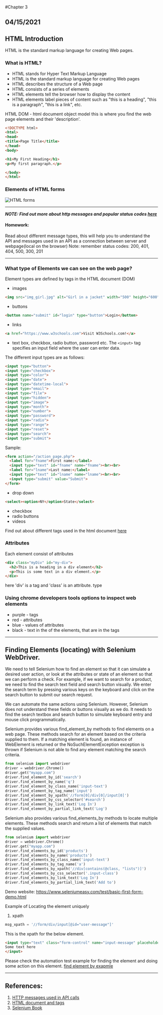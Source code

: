 #Chapter 3
## 04/15/2021
## HTML Introduction
HTML is the standard markup language for creating Web pages.

### What is HTML?
- HTML stands for Hyper Text Markup Language
- HTML is the standard markup language for creating Web pages
- HTML describes the structure of a Web page 
- HTML consists of a series of elements
- HTML elements tell the browser how to display the content
- HTML elements label pieces of content such as "this is a heading", "this is a paragraph", "this is a link", etc.

HTML DOM - html document object model
    this is where you find the web page elements and their 'description'.
```html
<!DOCTYPE html>
<html>
<head>
<title>Page Title</title>
</head>
<body>

<h1>My First Heading</h1>
<p>My first paragraph.</p>

</body>
</html>
```  

### Elements of HTML forms
![HTML forms](data/html-dom.svg)

----

***NOTE: Find out more about http messages and popular status codes [here](https://www.w3schools.com/tags/ref_httpmessages.asp)***

#### Homework: 
Read about different message types, this will help you to understand the API and messages used in an API as a connection between server and webpage(local on the browser)
Note: remember status codes: 200, 401, 404, 500, 300, 201

---

### What type of Elements we can see on the web page?
Element types are defined by tags in the HTML document (DOM)
- images 
```html
<img src="img_girl.jpg" alt="Girl in a jacket" width="500" height="600">
```

- buttons 
```html
<button name="submit" id="login" type="button">Login</button>

```  
- links 
```html
<a href="https://www.w3schools.com">Visit W3Schools.com!</a>
```  
- text box, checkbox, radio button, password etc.
The ```<input>``` tag specifies an input field where the user can enter data.
  
The different input types are as follows:
```html
<input type="button">
<input type="checkbox">
<input type="color">
<input type="date">
<input type="datetime-local">
<input type="email">
<input type="file">
<input type="hidden">
<input type="image">
<input type="month">
<input type="number">
<input type="password">
<input type="radio">
<input type="range">
<input type="reset">
<input type="search">
<input type="submit">
```  
Sample:
```html
<form action="/action_page.php">
  <label for="fname">First name:</label>
  <input type="text" id="fname" name="fname"><br><br>
  <label for="lname">Last name:</label>
  <input type="text" id="lname" name="lname"><br><br>
  <input type="submit" value="Submit">
</form>
```  
- drop down 
```html
<select><option>NY</option>State</select>

```  
- checkbox
- radio buttons
- videos 

Find out about different tags used in the html document [here](https://www.w3schools.com/tags/tag_span.asp)

### Attributes
Each element consist of attributes 
```html
<div class="myDiv" id="my-div">
  <h2>This is a heading in a div element</h2>
  <p>This is some text in a div element.</p>
</div>
```
here 'div' is a tag and 'class' is an attribute.
type

### Using chrome developers tools options to inspect web elements
- purple - tags
- red - attributes
- blue - values of attributes
- black - text in the of the elements, that are in the tags

---

## Finding Elements (locating) with Selenium WebDriver.

We need to tell Selenium how to find an element so that it can simulate a desired user action, or look at the attributes or state of an element so that we can perform a check. For example, if we want to search for a product, we need to find the search text field and search button visually. We enter the search term by pressing various keys on the keyboard and click on the search button to submit our search request.

We can automate the same actions using Selenium. However, Selenium does  not understand these fields or buttons visually as we do. It needs to find the search textbox and search button to simulate keyboard entry and mouse click programmatically.

Selenium provides various find_element_by methods to find elements on a web page. These methods search for an element based on the criteria supplied to them. If a matching element is found, an instance of WebElement is returned or the NoSuchElementException exception is thrown if Selenium is not able to find any element matching the search criteria.
```python
from selenium import webdriver
driver = webdriver.Chrome()
driver.get("myapp.com")
driver.find_element_by_id('search')
driver.find_element_by_name('q')
driver.find_element_by_class_name('input-text')
driver.find_element_by_tag_name('input')
driver.find_element_by_xpath('//form[0]/div[0]/input[0]')
driver.find_element_by_css_selector('#search')
driver.find_element_by_link_text('Log In')
driver.find_element_by_partial_link_text('Log')
```

Selenium also provides various find_elements_by methods to locate multiple elements. These methods search and return a list of elements that match the supplied values.
```python
from selenium import webdriver
driver = webdriver.Chrome()
driver.get("myapp.com")
driver.find_elements_by_id('products')
driver.find_elements_by_name('products')
driver.find_elements_by_class_name('input-text')
driver.find_elements_by_tag_name('a')
driver.find_elements_by_xpath('//div[contains(@class, "lists")]')
driver.find_elements_by_css_selector('.input-class')
driver.find_elements_by_link_text('Log In')
driver.find_elements_by_partial_link_text('Add to')
```

Demo website: https://www.seleniumeasy.com/test/basic-first-form-demo.html

Example of Locating the element uniquely
1. xpath 
```python
msg_xpath = '//form/div/input[@id="user-message"]'
```
This is the xpath for the below element.
```html
<input type="text" class="form-control" name="input-message" placeholder="Please enter your Message" id="user-message">
Some text here
</input>
```

Please check the automation test example for finding the element and doing some action on this element. [find element by exapmle](finding_elements.py)

----
## References: 
1. [HTTP messages used in API calls](https://www.w3schools.com/tags/ref_httpmessages.asp)
2. [HTML document and tags](https://www.w3schools.com/tags/tag_span.asp)
3. [Selenium Book](data/Learning_Selenium.pdf)
